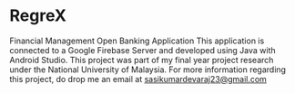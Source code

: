 # RegreX
Financial Management Open Banking Application
This application is connected to a Google Firebase Server and developed using Java with Android Studio. This project was part of my final year project research under the National University of Malaysia. For more information regarding this project, do drop me an email at sasikumardevaraj23@gmail.com

